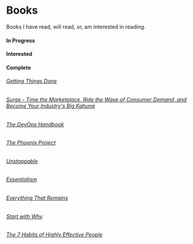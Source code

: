 # Books
Books I have read, will read, or, am interested in reading.

#### In Progress


#### Interested 


#### Complete

###### [Getting Things Done](https://www.audible.co.uk/pd/Getting-Things-Done-Audiobook/B01B6WT3JY?ref=a_lib_c4_libItem_0_B01B6WT3JY&pf_rd_p=4c1af09b-88bf-4c97-bfd2-e765f91b1968&pf_rd_r=7K485P79NZB22CJX3P90&)

###### [Surge - Time the Marketplace, Ride the Wave of Consumer Demand, and Become Your Industry's Big Kahuna](https://www.audible.co.uk/pd/Surge-Audiobook/B01EQQ49LY?ref=a_lib_c4_libItem_1_B01EQQ49LY&pf_rd_p=4c1af09b-88bf-4c97-bfd2-e765f91b1968&pf_rd_r=SWHX61APFSZCWVTN0FYA&)

###### [The DevOps Handbook](https://www.audible.co.uk/pd/The-DevOps-Handbook-Audiobook/B0767L1K75?ref=a_lib_c4_libItem_2_B0767L1K75&pf_rd_p=4c1af09b-88bf-4c97-bfd2-e765f91b1968&pf_rd_r=SWHX61APFSZCWVTN0FYA&)

###### [The Phoenix Project](https://www.audible.co.uk/pd/The-Phoenix-Project-Audiobook/B00VB034GK?ref=a_lib_c4_libItem_3_B00VB034GK&pf_rd_p=4c1af09b-88bf-4c97-bfd2-e765f91b1968&pf_rd_r=SWHX61APFSZCWVTN0FYA&)

###### [Unstoppable](https://www.audible.co.uk/pd/Unstoppable-Audiobook/B00YYCAKFA?ref=a_lib_c4_libItem_4_B00YYCAKFA&pf_rd_p=4c1af09b-88bf-4c97-bfd2-e765f91b1968&pf_rd_r=SWHX61APFSZCWVTN0FYA&)

###### [Essentialism](https://www.audible.co.uk/pd/Essentialism-Audiobook/B017TDZGTA?ref=a_lib_c4_libItem_5_B017TDZGTA&pf_rd_p=4c1af09b-88bf-4c97-bfd2-e765f91b1968&pf_rd_r=SWHX61APFSZCWVTN0FYA&)

###### [Everything That Remains](https://www.audible.co.uk/pd/Everything-That-Remains-Audiobook/B01N5SP1P1?ref=a_lib_c4_libItem_6_B01N5SP1P1&pf_rd_p=4c1af09b-88bf-4c97-bfd2-e765f91b1968&pf_rd_r=SWHX61APFSZCWVTN0FYA&)

###### [Start with Why](https://www.audible.co.uk/pd/Start-with-Why-Audiobook/B011776P0S?ref=a_lib_c4_libItem_7_B011776P0S&pf_rd_p=4c1af09b-88bf-4c97-bfd2-e765f91b1968&pf_rd_r=SWHX61APFSZCWVTN0FYA&)

###### [The 7 Habits of Highly Effective People](https://www.audible.co.uk/pd/The-7-Habits-of-Highly-Effective-People-Audiobook/B004FTLW1I?ref=a_lib_c4_libItem_8_B004FTLW1I&pf_rd_p=4c1af09b-88bf-4c97-bfd2-e765f91b1968&pf_rd_r=SWHX61APFSZCWVTN0FYA&)


